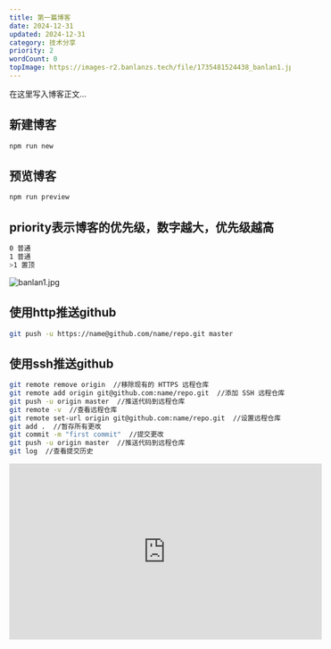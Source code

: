```yaml
---
title: 第一篇博客
date: 2024-12-31
updated: 2024-12-31
category: 技术分享
priority: 2
wordCount: 0
topImage: https://images-r2.banlanzs.tech/file/1735481524438_banlan1.jpg
---
```


在这里写入博客正文... 
## 新建博客
```bash
npm run new
```
## 预览博客
```bash
npm run preview
``` 
## priority表示博客的优先级，数字越大，优先级越高
```bash
0 普通
1 普通
>1 置顶
```
![banlan1.jpg](https://images-r2.banlanzs.tech/file/1735481524438_banlan1.jpg)

## 使用http推送github
```bash
git push -u https://name@github.com/name/repo.git master
```
## 使用ssh推送github
```bash
git remote remove origin  //移除现有的 HTTPS 远程仓库
git remote add origin git@github.com:name/repo.git  //添加 SSH 远程仓库
git push -u origin master  //推送代码到远程仓库
git remote -v  //查看远程仓库
git remote set-url origin git@github.com:name/repo.git  //设置远程仓库
git add .  //暂存所有更改
git commit -m "first commit"  //提交更改
git push -u origin master  //推送代码到远程仓库
git log  //查看提交历史
```


<iframe width="560" height="315" src="https://www.youtube.com/embed/6ZUIwj3FgUY?si=jDXd6Feef3XvARyc" title="YouTube video player" frameborder="0" allow="accelerometer; autoplay; clipboard-write; encrypted-media; gyroscope; picture-in-picture; web-share" referrerpolicy="strict-origin-when-cross-origin" allowfullscreen></iframe>